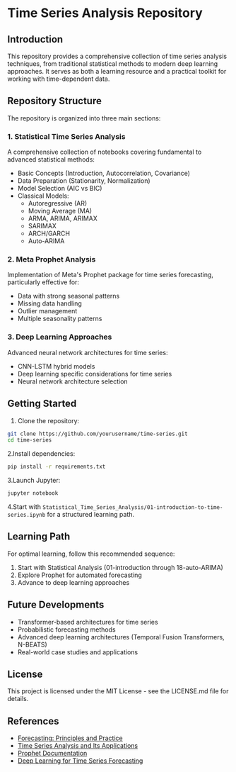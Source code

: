 # Time Series Analysis Repository

## Introduction

This repository provides a comprehensive collection of time series analysis techniques, from traditional statistical methods to modern deep learning approaches. It serves as both a learning resource and a practical toolkit for working with time-dependent data.

## Repository Structure

The repository is organized into three main sections:

### 1. Statistical Time Series Analysis

A comprehensive collection of notebooks covering fundamental to advanced statistical methods:

- Basic Concepts (Introduction, Autocorrelation, Covariance)
- Data Preparation (Stationarity, Normalization)
- Model Selection (AIC vs BIC)
- Classical Models:
  - Autoregressive (AR)
  - Moving Average (MA)
  - ARMA, ARIMA, ARIMAX
  - SARIMAX
  - ARCH/GARCH
  - Auto-ARIMA

### 2. Meta Prophet Analysis

Implementation of Meta's Prophet package for time series forecasting, particularly effective for:

- Data with strong seasonal patterns
- Missing data handling
- Outlier management
- Multiple seasonality patterns

### 3. Deep Learning Approaches

Advanced neural network architectures for time series:

- CNN-LSTM hybrid models
- Deep learning specific considerations for time series
- Neural network architecture selection

## Getting Started

1. Clone the repository:

```bash
git clone https://github.com/yourusername/time-series.git
cd time-series
```

2.Install dependencies:

```bash
pip install -r requirements.txt
```

3.Launch Jupyter:

```bash
jupyter notebook
```

4.Start with `Statistical_Time_Series_Analysis/01-introduction-to-time-series.ipynb` for a structured learning path.

## Learning Path

For optimal learning, follow this recommended sequence:

1. Start with Statistical Analysis (01-introduction through 18-auto-ARIMA)
2. Explore Prophet for automated forecasting
3. Advance to deep learning approaches

## Future Developments

- Transformer-based architectures for time series
- Probabilistic forecasting methods
- Advanced deep learning architectures (Temporal Fusion Transformers, N-BEATS)
- Real-world case studies and applications

## License

This project is licensed under the MIT License - see the LICENSE.md file for details.

## References

- [Forecasting: Principles and Practice](https://otexts.com/fpp3/)
- [Time Series Analysis and Its Applications](https://www.stat.pitt.edu/stoffer/tsa4/)
- [Prophet Documentation](https://facebook.github.io/prophet/)
- [Deep Learning for Time Series Forecasting](https://www.tensorflow.org/tutorials/structured_data/time_series)
